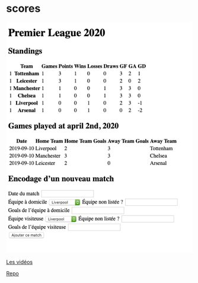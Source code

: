 # scores

![statement](statement.png)

[Les vidéos](https://www.youtube.com/playlist?list=PLg9HTCEtaWMgIznz_wuq2VNygSAa69c0D)

[Repo](https://github.com/hepl-pwcs/scores)